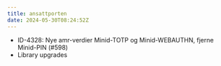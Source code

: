 ```yaml
---
title: ansattporten
date: 2024-05-30T08:24:52Z
---
```

- ID-4328: Nye amr-verdier Minid-TOTP og Minid-WEBAUTHN, fjerne Minid-PIN (#598)
- Library upgrades

